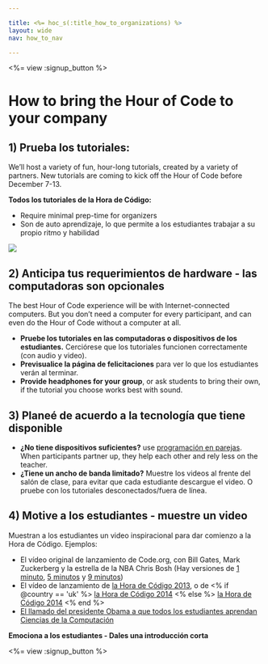 ```yaml
---

title: <%= hoc_s(:title_how_to_organizations) %>
layout: wide
nav: how_to_nav

---
```


<%= view :signup_button %>

# How to bring the Hour of Code to your company

## 1) Prueba los tutoriales:

We’ll host a variety of fun, hour-long tutorials, created by a variety of partners. New tutorials are coming to kick off the Hour of Code before December 7-13.

**Todos los tutoriales de la Hora de Código:**

  * Require minimal prep-time for organizers
  * Son de auto aprendizaje, lo que permite a los estudiantes trabajar a su propio ritmo y habilidad

[![](<%= resolve_url('https://code.org/images/tutorials.png') %>)](<%= resolve_url('https://code.org/learn') %>)

## 2) Anticipa tus requerimientos de hardware - las computadoras son opcionales

The best Hour of Code experience will be with Internet-connected computers. But you don’t need a computer for every participant, and can even do the Hour of Code without a computer at all.

  * **Pruebe los tutoriales en las computadoras o dispositivos de los estudiantes.** Cerciórese que los tutoriales funcionen correctamente (con audio y video).
  * **Previsualice la página de felicitaciones** para ver lo que los estudiantes verán al terminar. 
  * **Provide headphones for your group**, or ask students to bring their own, if the tutorial you choose works best with sound.

## 3) Planeé de acuerdo a la tecnología que tiene disponible

  * **¿No tiene dispositivos suficientes?** use [programación en parejas](http://www.ncwit.org/resources/pair-programming-box-power-collaborative-learning). When participants partner up, they help each other and rely less on the teacher.
  * **¿Tiene un ancho de banda limitado?** Muestre los videos al frente del salón de clase, para evitar que cada estudiante descargue el video. O pruebe con los tutoriales desconectados/fuera de línea.

## 4) Motive a los estudiantes - muestre un video

Muestran a los estudiantes un video inspiracional para dar comienzo a la Hora de Código. Ejemplos:

  * El vídeo original de lanzamiento de Code.org, con Bill Gates, Mark Zuckerberg y la estrella de la NBA Chris Bosh (Hay versiones de [1 minuto](https://www.youtube.com/watch?v=qYZF6oIZtfc), [5 minutos](https://www.youtube.com/watch?v=nKIu9yen5nc) y [9 minutos](https://www.youtube.com/watch?v=dU1xS07N-FA))
  * El vídeo de lanzamiento de [la Hora de Código 2013](https://www.youtube.com/watch?v=FC5FbmsH4fw), o de <% if @country == 'uk' %> [la Hora de Código 2014](https://www.youtube.com/watch?v=96B5-JGA9EQ) <% else %> [la Hora de Código 2014](https://www.youtube.com/watch?v=rH7AjDMz_dc&index=2&list=PLzdnOPI1iJNe1WmdkMG-Ca8cLQpdEAL7Q) <% end %>
  * [El llamado del presidente Obama a que todos los estudiantes aprendan Ciencias de la Computación](https://www.youtube.com/watch?v=6XvmhE1J9PY)

**Emociona a los estudiantes - Dales una introducción corta**

<%= view :signup_button %>